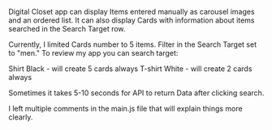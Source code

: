 Digital Closet app can display Items entered manually as carousel images and an ordered list. It can also display Cards with information about items searched in the Search Target row.

Currently, I limited Cards number to 5 items. Filter in the Search Target set to  "men."  To review my app you can search target:

Shirt Black - will create 5 cards always
T-shirt White - will create 2 cards always

Sometimes it takes 5-10 seconds for API to return Data after clicking search.

I left multiple comments in the main.js file that will explain things more clearly.
